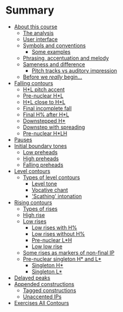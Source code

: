 # Summary

- [About this course]()
    - [The analysis](./0_about_this_course/0_1.md)
    - [User interface](./0_about_this_course/0_2.md)
    - [Symbols and conventions](./0_about_this_course/0_3.md)
      - [Some examples](./0_about_this_course/0_3_1.md)
    - [Phrasing, accentuation and melody](./0_about_this_course/0_4.md)
    - [Sameness and difference](./0_about_this_course/0_5.md)
      - [Pitch tracks vs auditory impression](./0_about_this_course/0_5_1.md)
    - [Before we _really_ begin...](./0_about_this_course/0_6.md)
- [Falling contours]()
    - [H*L pitch accent](./1_falling_contours/1_1.md)
    - [Pre-nuclear H*L](./1_falling_contours/1_2.md)
    - [H\*L close to H\*L](./1_falling_contours/1_3.md)
    - [Final incomplete fall](./1_falling_contours/1_4.md)
    - [Final H% after H*L](./1_falling_contours/1_5.md)
    - [Downstepped H*](./1_falling_contours/1_6.md)
    - [Downstep with spreading](./1_falling_contours/1_7.md)
    - [Pre-nuclear H*LH](./1_falling_contours/1_8.md)
- [Pauses](./2_pauses/2.md)
- [Initial boundary tones]()
    - [Low preheads](./3_initial_boundary_tones/3_1.md)
    - [High preheads](./3_initial_boundary_tones/3_2.md)
    - [Falling preheads](./3_initial_boundary_tones/3_3.md)
- [Level contours]()
    - [Types of level contours](./4_level_contours/4_1.md)
        - [Level tone](./4_level_contours/4_1_1.md)
        - [Vocative chant](./4_level_contours/4_1_2.md)
        - ['Scathing' intonation](./4_level_contours/4_1_3.md)
- [Rising contours]()
    - [Types of rises](./5_rising_contours/5_1.md)
    - [High rise](./5_rising_contours/5_2.md)
    - [Low rises](./5_rising_contours/5_3.md) 
        - [Low rises with H%](./5_rising_contours/5_3_1.md)
        - [Low rises without H%](./5_rising_contours/5_3_2.md)
        - [Pre-nuclear L*H](./5_rising_contours/5_3_3.md)
        - [Low low rise](./5_rising_contours/5_3_4.md)
    - [Some rises as markers of non-final IP](./5_rising_contours/5_4.md)
    - [Pre-nuclear singleton H* and L*](./5_rising_contours/5_5.md)
        - [Singleton H*](./5_rising_contours/5_5_1.md) 
        - [Singleton L*](./5_rising_contours/5_5_2.md)
- [Delayed peaks](./6_delayed_peaks/6.md)
- [Appended constructions](./7_appended_constructions/7_0.md)
    - [Tagged constructions](./7_appended_constructions/7_1.md)
    - [Unaccented IPs](./7_appended_constructions/7_2.md)
- [Exercises All Contours](./8_exercises_all_contours/8.md)

